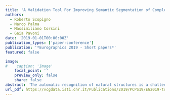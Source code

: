 ```yaml
---
title: 'A Validation Tool For Improving Semantic Segmentation of Complex Natural Structures'
authors:
  - Roberto Scopigno
  - Marco Palma
  - Massimiliano Corsini
  - Gaia Pavoni
date: '2019-01-01T00:00:00Z'
publication_types: ['paper-conference']
publication: '*Eurographics 2019 - Short papers*'
featured: false

image:
#    caption: 'Image'
    focal_point: ''
    preview_only: false
    share: false
abstract: 'The automatic recognition of natural structures is a challenging task in the supervised learning field. Complex morphologies are difficult to detect both from the networks, that may suffer from generalization issues, and from human operators, affecting the consistency of training datasets. The task of manual annotating biological structures is not comparable to a generic task of detecting an object (a car, a cat, or a flower) within an image. Biological structures are more similar to textures, and specimen borders exhibit intricate shapes. In this specific context, manual labelling is very sensitive to human error. The interactive validation of the predictions is a valuable resource to improve the network performance and address the inaccuracy caused by the lack of annotation consistency of human operators reported in literature. The proposed tool, inspired by the Yes/No Answer paradigm, integrates the semantic segmentation results coming from a CNN with the previous human labeling, allowing a more accurate annotation of thousands of instances in a short time. At the end of the validation, it is possible to obtain corrected statistics or export the integrated dataset and re-train the network.'
url_pdf: https://vcgdata.isti.cnr.it/Publications/2019/PCPS19/EG2019-tool.pdf
---
```


